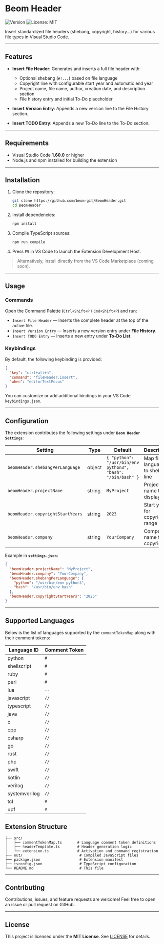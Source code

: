# Beom Header

![Version](https://img.shields.io/badge/version-1.1.3-blue) ![License: MIT](https://img.shields.io/badge/license-MIT-green)

Insert standardized file headers (shebang, copyright, history…) for various file types in Visual Studio Code.

---

## Features

* **Insert File Header**: Generates and inserts a full file header with:

  * Optional shebang (`#!...`) based on file language
  * Copyright line with configurable start year and automatic end year
  * Project name, file name, author, creation date, and description section
  * File history entry and initial To-Do placeholder
* **Insert Version Entry**: Appends a new version line to the File History section.
* **Insert TODO Entry**: Appends a new To-Do line to the To-Do section.

---

## Requirements

* Visual Studio Code **1.60.0** or higher
* Node.js and npm installed for building the extension

---

## Installation

1. Clone the repository:

   ```bash
   git clone https://github.com/beom-git/BeomHeader.git
   cd BeomHeader
   ```
2. Install dependencies:

   ```bash
   npm install
   ```
3. Compile TypeScript sources:

   ```bash
   npm run compile
   ```
4. Press `F5` in VS Code to launch the Extension Development Host.

> Alternatively, install directly from the VS Code Marketplace (coming soon).

---

## Usage

### Commands

Open the Command Palette (`Ctrl+Shift+P` / `Cmd+Shift+P`) and run:

* `Insert File Header` — Inserts the complete header at the top of the active file.
* `Insert Version Entry` — Inserts a new version entry under **File History**.
* `Insert TODO Entry` — Inserts a new entry under **To-Do List**.

### Keybindings

By default, the following keybinding is provided:

```json
{
  "key": "ctrl+alt+h",
  "command": "fileHeader.insert",
  "when": "editorTextFocus"
}
```

You can customize or add additional bindings in your VS Code `keybindings.json`.

---

## Configuration

The extension contributes the following settings under **`Beom Header Settings`**:

| Setting                          | Type   | Default                                                     | Description                          |
| -------------------------------- | ------ | ----------------------------------------------------------- | ------------------------------------ |
| `beomHeader.shebangPerLanguage`  | object | `{ "python": "/usr/bin/env python3", "bash": "/bin/bash" }` | Map file language ID to shebang line |
| `beomHeader.projectName`         | string | `MyProject`                                                 | Project name to display              |
| `beomHeader.copyrightStartYears` | string | `2023`                                                      | Start year for copyright range       |
| `beomHeader.company`             | string | `YourCompany`                                               | Company name for copyright           |

Example in **`settings.json`**:

```json
{
  "beomHeader.projectName": "MyProject",
  "beomHeader.company": "YourCompany",
  "beomHeader.shebangPerLanguage": {
    "python": "/usr/bin/env python3",
    "bash": "/usr/bin/env bash"
  },
  "beomHeader.copyrightStartYears": "2025"
}
```

---

## Supported Languages

Below is the list of languages supported by the `commentTokenMap` along with their comment tokens:

| Language ID   | Comment Token |
| ------------- | ------------- |
| python        | `#`           |
| shellscript   | `#`           |
| ruby          | `#`           |
| perl          | `#`           |
| lua           | `--`          |
| javascript    | `//`          |
| typescript    | `//`          |
| java          | `//`          |
| c             | `//`          |
| cpp           | `//`          |
| csharp        | `//`          |
| go            | `//`          |
| rust          | `//`          |
| php           | `//`          |
| swift         | `//`          |
| kotlin        | `//`          |
| verilog       | `//`          |
| systemverilog | `//`          |
| tcl           | `#`           |
| upf           | `#`           |

## Extension Structure

```
├── src/
│   ├── commentTokenMap.ts       # Language comment token definitions
│   ├── headerTemplate.ts        # Header generation logic
│   └── extension.ts             # Activation and command registration
├── out/                          # Compiled JavaScript files
├── package.json                  # Extension manifest
├── tsconfig.json                 # TypeScript configuration
└── README.md                     # This file
```

---

## Contributing

Contributions, issues, and feature requests are welcome! Feel free to open an issue or pull request on GitHub.

---

## License

This project is licensed under the **MIT License**. See [LICENSE](LICENSE) for details.

